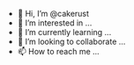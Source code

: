 - 👋 Hi, I’m @cakerust
- 👀 I’m interested in ...
- 🌱 I’m currently learning ...
- 💞️ I’m looking to collaborate ...
- 📫 How to reach me ...

<!---
cakerust/cakerust is a ✨ special ✨ repository because its `README.md` (this file) appears on your GitHub profile.
You can click the Preview link to take a look at your changes.
--->
